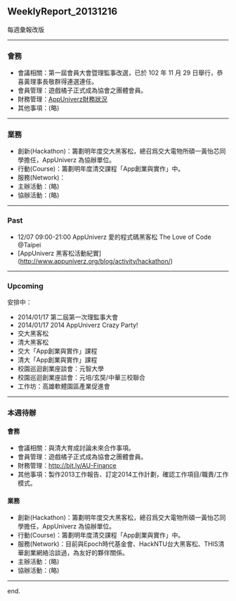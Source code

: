 ## WeeklyReport_20131216

每週彙報改版

----------------------------
### 會務
* 會議相關：第一屆會員大會暨理監事改選，已於 102 年 11 月 29 日舉行，恭喜黃理事長敬群得連選連任。
* 會員管理：遊戲橘子正式成為協會之團體會員。
* 財務管理：[AppUniverz財務狀況](http://bit.ly/AU-Finance)
* 其他事項：(略)

----------------------------
### 業務
* 創新(Hackathon)：籌劃明年度交大黑客松，總召爲交大電物所碩一黃怡芯同學擔任，AppUniverz 為協辦單位。
* 行動(Course)：籌劃明年度清交課程「App創業與實作」中。
* 服務(Network)：
* 主辦活動：(略)
* 協辦活動：(略)

----------------------------
### Past 

* 12/07 09:00-21:00 AppUniverz 愛的程式碼黑客松 The Love of Code @Taipei
* [AppUniverz 黑客松活動紀實]
(http://www.appuniverz.org/blog/activity/hackathon/)

----------------------------
### Upcoming 

安排中：

* 2014/01/17 第二屆第一次理監事大會
* 2014/01/17 2014 AppUniverz Crazy Party!
* 交大黑客松
* 清大黑客松
* 交大「App創業與實作」課程
* 清大「App創業與實作」課程
* 校園巡迴創業座談會：元智大學
* 校園巡迴創業座談會：元培/玄奘/中華三校聯合
* 工作坊：高雄軟體園區產業促進會

----------------------------
### 本週待辦

#### 會務
* 會議相關：與清大育成討論未來合作事項。
* 會員管理：遊戲橘子正式成為協會之團體會員。
* 財務管理：http://bit.ly/AU-Finance
* 其他事項：製作2013工作報告、訂定2014工作計劃，確認工作項目/職責/工作模式。

#### 業務
* 創新(Hackathon)：籌劃明年度交大黑客松，總召爲交大電物所碩一黃怡芯同學擔任，AppUniverz 為協辦單位。
* 行動(Course)：籌劃明年度清交課程「App創業與實作」中。
* 服務(Network)：目前與Epoch時代基金會、HackNTU台大黑客松、THIS清華創業網絡洽談過，為友好的夥伴關係。
* 主辦活動：(略)
* 協辦活動：(略)


----------------------------
end.



